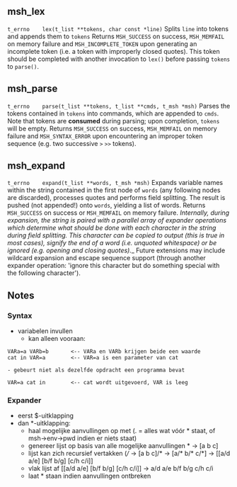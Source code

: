 ## msh\_lex

`t_errno	lex(t_list **tokens, char const *line)`
Splits `line` into tokens and appends them to `tokens`
Returns `MSH_SUCCESS` on success, `MSH_MEMFAIL` on memory failure and `MSH_INCOMPLETE_TOKEN` upon generating an incomplete token (i.e. a token with improperly closed quotes). This token should be completed with another invocation to `lex()` before passing `tokens` to `parse()`.

## msh\_parse

`t_errno	parse(t_list **tokens, t_list **cmds, t_msh *msh)`
Parses the tokens contained in `tokens` into commands, which are appended to `cmds`. Note that tokens are **consumed** during parsing; upon completion, `tokens` will be empty.
Returns `MSH_SUCCESS` on success, `MSH_MEMFAIL` on memory failure and `MSH_SYNTAX_ERROR` upon encountering an improper token sequence (e.g. two successive `>` `>>` tokens).

## msh\_expand

`t_errno	expand(t_list **words, t_msh *msh)`
Expands variable names within the string contained in the first node of `words` (any following nodes are discarded), processes quotes and performs field splitting. The result is pushed (not appended!) onto `words`, yielding a list of words.
Returns `MSH_SUCCESS` on success or `MSH_MEMFAIL` on memory failure.
_Internally, during expansion, the string is paired with a parallel array of expander operations which determine what should be done with each character in the string during field splitting. This character can be copied to output (this is true in most cases), signify the end of a word (i.e. unquoted whitespace) or be ignored (e.g. opening and closing quotes).__
Future extensions may include wildcard expansion and escape sequence support (through another expander operation: 'ignore this character but do something special with the following character').

## Notes

### Syntax
- variabelen invullen
	- kan alleen vooraan:
```
VARa=a VARb=b		<-- VARa en VARb krijgen beide een waarde
cat in VAR=a		<-- VAR=a is een parameter van cat
```
	- gebeurt niet als dezelfde opdracht een programma bevat
```
VAR=a cat in		<-- cat wordt uitgevoerd, VAR is leeg
```

### Expander
- eerst $-uitklapping
- dan *-uitklapping:
	- haal mogelijke aanvullingen op met  (. = alles wat vóór * staat, of msh->env->pwd indien er niets staat)
	- genereer lijst op basis van alle mogelijke aanvullingen * -> [a b c]
	- lijst kan zich recursief vertakken (*/* -> [a b c]/* -> [a/* b/* c/*] -> [[a/d a/e] [b/f b/g] [c/h c/i]]
	- vlak lijst af [[a/d a/e] [b/f b/g] [c/h c/i]] -> a/d a/e b/f b/g c/h c/i
	- laat * staan indien aanvullingen ontbreken

